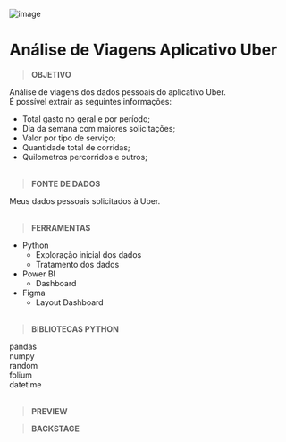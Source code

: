 ![image](https://user-images.githubusercontent.com/92809543/153976233-abde23a6-9a6a-434b-bff2-50327ee7f8fd.png)

# Análise de Viagens Aplicativo Uber

> **OBJETIVO**

Análise de viagens dos dados pessoais do aplicativo Uber. <br/>
É possível extrair as seguintes informações:

* Total gasto no geral e por período;
* Dia da semana com maiores solicitações;
* Valor por tipo de serviço;
* Quantidade total de corridas;
* Quilometros percorridos e outros;<br/><br/>

> **FONTE DE DADOS**

Meus dados pessoais solicitados à Uber. <br/><br/>

> **FERRAMENTAS**

* Python
  * Exploração inicial dos dados
  * Tratamento dos dados
* Power BI
  * Dashboard
* Figma
  * Layout Dashboard <br/><br/>

> **BIBLIOTECAS PYTHON**

pandas <br/>
numpy <br/>
random <br/>
folium <br/>
datetime <br/><br/>

> **PREVIEW**



> **BACKSTAGE**

